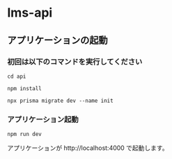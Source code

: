 # lms-api

## アプリケーションの起動

### 初回は以下のコマンドを実行してください

```
cd api
```

```
npm install
```

```
npx prisma migrate dev --name init
```

### アプリケーション起動

```
npm run dev
```

アプリケーションが http://localhost:4000 で起動します。
